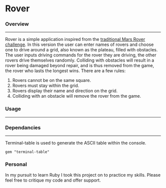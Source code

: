 # Rover

### Overview
---
Rover is a simple application inspired from the [traditional  Mars Rover challenge](https://code.google.com/archive/p/marsrovertechchallenge/). In this version the user can enter names of rovers and choose one to drive around a grid, also known as the plateau, filled with obstacles. The user inputs driving commands for the rover they are driving, the other rovers drive themselves randomly. Colliding with obstacles will result in a rover being damaged beyond repair, and is thus removed from the game, the rover who lasts the longest wins. There are a few rules:

1. Rovers cannot be on the same square.
2. Rovers must stay within the grid.
3. Rovers display their name and direction on the grid.
4. Colliding with an obstacle will remove the rover from the game.

### Usage
---

### Dependancies
---

Terminal-table is used to generate the ASCII table within the console.

`gem "terminal-table"`

### Personal

In my pursuit to learn Ruby I took this project on to practice my skills. Please feel free to critique my code and offer support.
